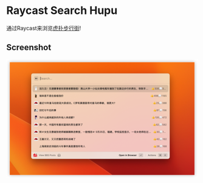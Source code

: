 # Raycast Search Hupu

通过Raycast来浏览[虎扑步行街](https://bbs.hupu.com/all-gambia)!

## Screenshot

![](images/screenshot.png)